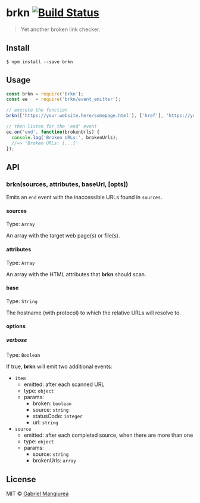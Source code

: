 # brkn [![Build Status](https://travis-ci.org/GabrielMangiurea/brkn.svg?branch=master)](https://travis-ci.org/GabrielMangiurea/brkn)

> Yet another broken link checker.


## Install

```
$ npm install --save brkn
```


## Usage

```javascript
const brkn = require('brkn');
const ee   = require('brkn/event_emitter');

// execute the function
brkn(['https://your.website.here/somepage.html'], ['href'], 'https://your.website.here', {verbose: false});

// then listen for the 'end' event
ee.on('end', function(brokenUrls) {
  console.log('Broken URLs:', brokenUrls);
  //=> 'Broken URLs: [...]'
});
```


## API

### brkn(sources, attributes, baseUrl, [opts])

Emits an `end` event with the inaccessible URLs found in `sources`.

#### sources

Type: `Array`

An array with the target web page(s) or file(s).

#### attributes

Type: `Array`

An array with the HTML attributes that **brkn** should scan.

#### base

Type: `String`

The hostname (with protocol) to which the relative URLs will resolve to.

#### options

##### verbose

Type: `Boolean`

If true, **brkn** will emit two additional events:

- `item`
  - emitted: after each scanned URL
  - type: `object`
  - params:
    - broken: `boolean`
    - source: `string`
    - statusCode: `integer`
    - url: `string`
- `source`
  - emitted: after each completed source, when there are more than one
  - type: `object`
  - params:
    - source: `string`
    - brokenUrls: `array`


## License
MIT &copy; [Gabriel Mangiurea](https://gabrielmangiurea.github.io)
